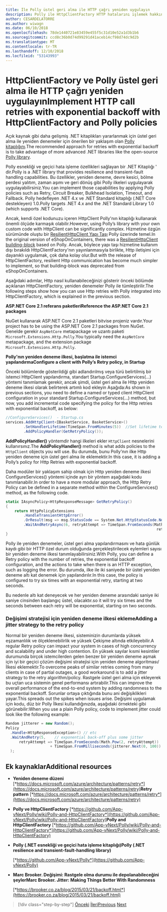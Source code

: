 ```yaml
---
title: İle Polly üstel geri alma ile HTTP çağrı yeniden uygulayın
description: Polly ile HttpClientFactory HTTP hatalarını işlemek hakkında bilgi edinin
author: CESARDELATORRE
ms.author: wiwagn
ms.date: 06/10/2018
ms.openlocfilehash: 78de1440721e83459e455f5c31d10e52a1d3b1b6
ms.sourcegitcommit: ccd8c36b0d74d99291d41aceb14cf98d74dc9d2b
ms.translationtype: MT
ms.contentlocale: tr-TR
ms.lasthandoff: 12/10/2018
ms.locfileid: "53143993"
---
```

# <a name="implement-http-call-retries-with-exponential-backoff-with-httpclientfactory-and-polly-policies"></a><span data-ttu-id="b3817-103">HttpClientFactory ve Polly üstel geri alma ile HTTP çağrı yeniden uygulayın</span><span class="sxs-lookup"><span data-stu-id="b3817-103">Implement HTTP call retries with exponential backoff with HttpClientFactory and Polly policies</span></span>

<span data-ttu-id="b3817-104">Açık kaynak gibi daha gelişmiş .NET kitaplıkları yararlanmak için üstel geri alma ile yeniden denemeler için önerilen bir yaklaşım olan [Polly kitaplığını](https://github.com/App-vNext/Polly).</span><span class="sxs-lookup"><span data-stu-id="b3817-104">The recommended approach for retries with exponential backoff is to take advantage of more advanced .NET libraries like the open-source [Polly library](https://github.com/App-vNext/Polly).</span></span>

<span data-ttu-id="b3817-105">Polly esnekliği ve geçici hata işleme özellikleri sağlayan bir .NET Kitaplığı ' dir.</span><span class="sxs-lookup"><span data-stu-id="b3817-105">Polly is a .NET library that provides resilience and transient-fault handling capabilities.</span></span> <span data-ttu-id="b3817-106">Bu özellikler, yeniden deneme, devre kesici, bölme perdesi yalıtım, zaman aşımı ve geri dönüş gibi Polly ilkeleri uygulayarak uygulayabilirsiniz.</span><span class="sxs-lookup"><span data-stu-id="b3817-106">You can implement those capabilities by applying Polly policies such as Retry, Circuit Breaker, Bulkhead Isolation, Timeout, and Fallback.</span></span> <span data-ttu-id="b3817-107">Polly hedefleyen .NET 4.x ve .NET Standard kitaplığı (.NET Core destekleyen) 1.0.</span><span class="sxs-lookup"><span data-stu-id="b3817-107">Polly targets .NET 4.x and the .NET Standard Library 1.0 (which supports .NET Core).</span></span>

<span data-ttu-id="b3817-108">Ancak, kendi özel kodunuzu içeren HttpClient Polly'nın kitaplığı kullanarak önemli ölçüde karmaşık olabilir.</span><span class="sxs-lookup"><span data-stu-id="b3817-108">However, using Polly’s library with your own custom code with HttpClient can be significantly complex.</span></span> <span data-ttu-id="b3817-109">Hizmetine özgün sürümünde oluştu bir [ResilientHttpClient Yapı Taşı](https://github.com/dotnet-architecture/eShopOnContainers/blob/master/src/BuildingBlocks/Resilience/Resilience.Http/ResilientHttpClient.cs) Polly üzerinde temel.</span><span class="sxs-lookup"><span data-stu-id="b3817-109">In the original version of eShopOnContainers, there was a [ResilientHttpClient building-block](https://github.com/dotnet-architecture/eShopOnContainers/blob/master/src/BuildingBlocks/Resilience/Resilience.Http/ResilientHttpClient.cs) based on Polly.</span></span> <span data-ttu-id="b3817-110">Ancak, böylece yapı taşı hizmetine kullanım dışı bırakıldı HttpClientFactory'nın yayınlanmasıyla birlikte, Http iletişimi için dayanıklı uygulamak, çok daha kolay olur.</span><span class="sxs-lookup"><span data-stu-id="b3817-110">But with the release of HttpClientFactory, resilient Http communication has become much simpler to implement, so that building-block was deprecated from eShopOnContainers.</span></span> 

<span data-ttu-id="b3817-111">Aşağıdaki adımlar, Http nasıl kullanabileceğinizi gösterir önceki bölümde açıklanan HttpClientFactory, yeniden denemeler Polly ile tümleştirilir.</span><span class="sxs-lookup"><span data-stu-id="b3817-111">The following steps show how you can use Http retries with Polly integrated into HttpClientFactory, which is explained in the previous section.</span></span>

<span data-ttu-id="b3817-112">**ASP.NET Core 2.1 referans paketleri**</span><span class="sxs-lookup"><span data-stu-id="b3817-112">**Reference the ASP.NET Core 2.1 packages**</span></span>

<span data-ttu-id="b3817-113">NuGet kullanarak ASP.NET Core 2.1 paketleri bitvise projeniz vardır.</span><span class="sxs-lookup"><span data-stu-id="b3817-113">Your project has to be using the ASP.NET Core 2.1 packages from NuGet.</span></span> <span data-ttu-id="b3817-114">Genelde gerekir `AspNetCore` metapackage ve uzantı paketi `Microsoft.Extensions.Http.Polly`.</span><span class="sxs-lookup"><span data-stu-id="b3817-114">You typically need the `AspNetCore` metapackage, and the extension package `Microsoft.Extensions.Http.Polly`.</span></span>

<span data-ttu-id="b3817-115">**Polly'nın yeniden deneme ilkesi, başlatma ile istemci yapılandırma**</span><span class="sxs-lookup"><span data-stu-id="b3817-115">**Configure a client with Polly’s Retry policy, in Startup**</span></span>

<span data-ttu-id="b3817-116">Önceki bölümlerde gösterildiği gibi adlandırılmış veya türü belirtilmiş bir istemci HttpClient yapılandırma, standart Startup.ConfigureServices(...) yöntemi tanımlamak gerekir, ancak şimdi, üstel geri alma ile Http yeniden deneme ilkesi olarak belirterek artımlı kod ekleyin Aşağıda:</span><span class="sxs-lookup"><span data-stu-id="b3817-116">As shown in previous sections, you need to define a named or typed client HttpClient configuration in your standard Startup.ConfigureServices(...) method, but now, you add incremental code specifying the policy for the Http retries with exponential backoff, as below:</span></span>

```csharp
//ConfigureServices()  - Startup.cs
services.AddHttpClient<IBasketService, BasketService>()
        .SetHandlerLifetime(TimeSpan.FromMinutes(5))  //Set lifetime to five minutes
        .AddPolicyHandler(GetRetryPolicy());
```

<span data-ttu-id="b3817-117">**AddPolicyHandler()** yöntemdir hangi ilkeleri ekler `HttpClient` nesnelerini kullanırsınız.</span><span class="sxs-lookup"><span data-stu-id="b3817-117">The **AddPolicyHandler()** method is what adds policies to the `HttpClient` objects you will use.</span></span> <span data-ttu-id="b3817-118">Bu durumda, bunu Polly'nın ilke Http yeniden deneme için üstel geri alma ile eklemektir.</span><span class="sxs-lookup"><span data-stu-id="b3817-118">In this case, it is adding a Polly’s policy for Http Retries with exponential backoff.</span></span>

<span data-ttu-id="b3817-119">Daha modüler bir yaklaşım sahip olmak için Http yeniden deneme ilkesi ConfigureServices() yöntemi içinde ayrı bir yöntem aşağıdaki kodu tanımlanabilir.</span><span class="sxs-lookup"><span data-stu-id="b3817-119">In order to have a more modular approach, the Http Retry Policy can be defined in a separate method within the ConfigureServices() method, as the following code.</span></span>

```csharp
static IAsyncPolicy<HttpResponseMessage> GetRetryPolicy()
{
    return HttpPolicyExtensions
        .HandleTransientHttpError()
        .OrResult(msg => msg.StatusCode == System.Net.HttpStatusCode.NotFound)
        .WaitAndRetryAsync(6, retryAttempt => TimeSpan.FromSeconds(Math.Pow(2,
                                                                    retryAttempt)));
}
```

<span data-ttu-id="b3817-120">Polly ile yeniden denemeler, üstel geri alma yapılandırmasını ve hata günlük kaydı gibi bir HTTP özel durum olduğunda gerçekleştirilecek eylemleri sayısı bir yeniden deneme ilkesi tanımlayabilirsiniz.</span><span class="sxs-lookup"><span data-stu-id="b3817-120">With Polly, you can define a Retry policy with the number of retries, the exponential backoff configuration, and the actions to take when there is an HTTP exception, such as logging the error.</span></span> <span data-ttu-id="b3817-121">Bu durumda, ilke ile iki saniyede bir üstel yeniden deneme altı kat denemek için yapılandırılır.</span><span class="sxs-lookup"><span data-stu-id="b3817-121">In this case, the policy is configured to try six times with an exponential retry, starting at two seconds.</span></span> 

<span data-ttu-id="b3817-122">Bu nedenle altı kat deneyecek ve her yeniden deneme arasındaki saniye iki saniye cinsinden başlangıç üstel, olacaktır.</span><span class="sxs-lookup"><span data-stu-id="b3817-122">so it will try six times and the seconds between each retry will be exponential, starting on two seconds.</span></span>

### <a name="adding-a-jitter-strategy-to-the-retry-policy"></a><span data-ttu-id="b3817-123">Değişimi stratejisi için yeniden deneme ilkesi ekleme</span><span class="sxs-lookup"><span data-stu-id="b3817-123">Adding a jitter strategy to the retry policy</span></span>

<span data-ttu-id="b3817-124">Normal bir yeniden deneme ilkesi, sisteminizin durumlarda yüksek eşzamanlılık ve ölçeklenebilirlik ve yüksek Çekişme altında etkileyebilir.</span><span class="sxs-lookup"><span data-stu-id="b3817-124">A regular Retry policy can impact your system in cases of high concurrency and scalability and under high contention.</span></span> <span data-ttu-id="b3817-125">En yüksek sayılar kısmi kesintiler durumunda birçok istemcilerden gelen benzer bir yeniden deneme aşmak için iyi bir geçici çözüm değişimi stratejisi için yeniden deneme algoritması/İlkesi eklemektir.</span><span class="sxs-lookup"><span data-stu-id="b3817-125">To overcome peaks of similar retries coming from many clients in case of partial outages, a good workaround is to add a jitter strategy to the retry algorithm/policy.</span></span> <span data-ttu-id="b3817-126">Rastgele üstel geri alma için ekleyerek bu uçtan uca sistemin genel performansı artırabilir.</span><span class="sxs-lookup"><span data-stu-id="b3817-126">This can improve the overall performance of the end-to-end system by adding randomness to the exponential backoff.</span></span> <span data-ttu-id="b3817-127">Sorunlar ortaya çıktığında bunu ani değişiklikleri yayar.</span><span class="sxs-lookup"><span data-stu-id="b3817-127">This spreads out the spikes when issues arise.</span></span> <span data-ttu-id="b3817-128">Değişimi uygulamak için kodu, düz bir Polly İlkesi kullandığınızda, aşağıdaki örnekteki gibi görünebilir:</span><span class="sxs-lookup"><span data-stu-id="b3817-128">When you use a plain Polly policy, code to implement jitter could look like the following example:</span></span>

```csharp
Random jitterer = new Random(); 
Policy
  .Handle<HttpResponseException>() // etc
  .WaitAndRetry(5,    // exponential back-off plus some jitter
      retryAttempt => TimeSpan.FromSeconds(Math.Pow(2, retryAttempt))  
                    + TimeSpan.FromMilliseconds(jitterer.Next(0, 100)) 
  );
```

## <a name="additional-resources"></a><span data-ttu-id="b3817-129">Ek kaynaklar</span><span class="sxs-lookup"><span data-stu-id="b3817-129">Additional resources</span></span>

-   <span data-ttu-id="b3817-130">**Yeniden deneme düzeni**
    [*https://docs.microsoft.com/azure/architecture/patterns/retry*](https://docs.microsoft.com/azure/architecture/patterns/retry)</span><span class="sxs-lookup"><span data-stu-id="b3817-130">**Retry pattern**
[*https://docs.microsoft.com/azure/architecture/patterns/retry*](https://docs.microsoft.com/azure/architecture/patterns/retry)</span></span>

-   <span data-ttu-id="b3817-131">**Polly ve HttpClientFactory**
    [*https://github.com/App-vNext/Polly/wiki/Polly-and-HttpClientFactory*](https://github.com/App-vNext/Polly/wiki/Polly-and-HttpClientFactory)</span><span class="sxs-lookup"><span data-stu-id="b3817-131">**Polly and HttpClientFactory**
[*https://github.com/App-vNext/Polly/wiki/Polly-and-HttpClientFactory*](https://github.com/App-vNext/Polly/wiki/Polly-and-HttpClientFactory)</span></span>

-   <span data-ttu-id="b3817-132">**Polly (.NET esnekliği ve geçici hata işleme kitaplığı)**</span><span class="sxs-lookup"><span data-stu-id="b3817-132">**Polly (.NET resilience and transient-fault-handling library)**</span></span>

    [*https://github.com/App-vNext/Polly*](https://github.com/App-vNext/Polly)

-   <span data-ttu-id="b3817-133">**Marc Brooker. Değişimi: Rastgele olma durumu ile depolanabileceğini şeyler**</span><span class="sxs-lookup"><span data-stu-id="b3817-133">**Marc Brooker. Jitter: Making Things Better With Randomness**</span></span>

    [*https://brooker.co.za/blog/2015/03/21/backoff.html*](https://brooker.co.za/blog/2015/03/21/backoff.html)

>[!div class="step-by-step"]
><span data-ttu-id="b3817-134">[Önceki](explore-custom-http-call-retries-exponential-backoff.md)
>[İleri](implement-circuit-breaker-pattern.md)</span><span class="sxs-lookup"><span data-stu-id="b3817-134">[Previous](explore-custom-http-call-retries-exponential-backoff.md)
[Next](implement-circuit-breaker-pattern.md)</span></span>
